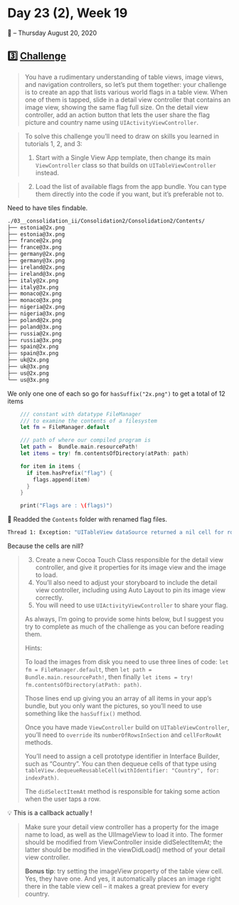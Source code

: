 # Day 23 (2), Week 19
:calendar: – Thursday August 20, 2020

## :three:  [Challenge](https://www.hackingwithswift.com/guide/2/3/challenge) 

>You have a rudimentary understanding of table views, image views, and navigation controllers, so let’s put them together: your challenge is to create an app that lists various world flags in a table view. When one of them is tapped, slide in a detail view controller that contains an image view, showing the same flag full size. On the detail view controller, add an action button that lets the user share the flag picture and country name using `UIActivityViewController`.

>To solve this challenge you’ll need to draw on skills you learned in tutorials 1, 2, and 3:
>
>1) Start with a Single View App template, then change its main `ViewController` class so that builds on `UITableViewController` instead.


>
>2) Load the list of available flags from the app bundle. You can type them directly into the code if you want, but it’s preferable not to.

Need to have tiles findable.

```sh
./03__consolidation_ii/Consolidation2/Consolidation2/Contents/
├── estonia@2x.png
├── estonia@3x.png
├── france@2x.png
├── france@3x.png
├── germany@2x.png
├── germany@3x.png
├── ireland@2x.png
├── ireland@3x.png
├── italy@2x.png
├── italy@3x.png
├── monaco@2x.png
├── monaco@3x.png
├── nigeria@2x.png
├── nigeria@3x.png
├── poland@2x.png
├── poland@3x.png
├── russia@2x.png
├── russia@3x.png
├── spain@2x.png
├── spain@3x.png
├── uk@2x.png
├── uk@3x.png
├── us@2x.png
└── us@3x.png
```

We only one one of each so go for `hasSuffix("2x.png")` to get a total of 12 items

```swift
    /// constant with datatype FileManager
    /// to examine the contents of a filesystem
    let fm = FileManager.default

    /// path of where our compiled program is
    let path =  Bundle.main.resourcePath!
    let items = try! fm.contentsOfDirectory(atPath: path)

    for item in items {
      if item.hasPrefix("flag") {
        flags.append(item)
      }
    }

    print("Flags are : \(flags)")
```

:red_circle: Readded the `Contents` folder with renamed flag files.
```sh
Thread 1: Exception: "UITableView dataSource returned a nil cell for row at index path: <NSIndexPath: 0xc275d30214a2cdd0> {length = 2, path = 0 - 0}. Table view: <UITableView: 0x7f8fc7835400; frame = (0 0; 414 896); autoresize = W+H; gestureRecognizers = <NSArray: 0x600000b770c0>; layer = <CALayer: 0x60000051e060>; contentOffset: {0, -140}; contentSize: {414, 1056}; adjustedContentInset: {140, 0, 34, 0}; dataSource: <_UIFilteredDataSource: 0x600000b74900>>, dataSource: <_UIFilteredDataSource: 0x600000b74900>"
```

Because the cells are nill?

>3) Create a new Cocoa Touch Class responsible for the detail view controller, and give it properties for its image view and the image to load.
>4) You’ll also need to adjust your storyboard to include the detail view controller, including using Auto Layout to pin its image view correctly.
>5) You will need to use `UIActivityViewController` to share your flag.
>
>As always, I’m going to provide some hints below, but I suggest you try to complete as much of the challenge as you can before reading them.
>
>Hints:
>
>To load the images from disk you need to use three lines of code: `let fm = FileManager.default`, then `let path = Bundle.main.resourcePath!`, then finally `let items = try! fm.contentsOfDirectory(atPath: path)`.
>
>Those lines end up giving you an array of all items in your app’s bundle, but you only want the pictures, so you’ll need to use something like the `hasSuffix()` method.
>
>Once you have made `ViewController` build on `UITableViewController`, you’ll need to `override` its `numberOfRowsInSection` and `cellForRowAt` methods.
>
>You’ll need to assign a cell prototype identifier in Interface Builder, such as “Country”. You can then dequeue cells of that type using `tableView.dequeueReusableCell(withIdentifier: "Country", for: indexPath)`.
>
>The `didSelectItemAt` method is responsible for taking some action when the user taps a row.

:bulb: This is a callback actually !

>Make sure your detail view controller has a property for the image name to load, as well as the UIImageView to load it into. The former should be modified from ViewController inside didSelectItemAt; the latter should be modified in the viewDidLoad() method of your detail view controller.
>
>**Bonus tip**: try setting the imageView property of the table view cell. Yes, they have one. And yes, it automatically places an image right there in the table view cell – it makes a great preview for every country.
